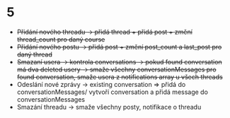# 5

- ~~Přidání nového threadu -> přidá thread + přidá post + změní thread_count pro daný course~~
- ~~Přidání nového postu -> přidá post + změní post_count a last_post pro daný thread~~
- ~~Smazaní usera -> kontrola conversations -> pokud found conversation má dva deleted usery -> smaže všechny conversationMessages pro found conversation, smaže usera z notifications array u všech threads~~
- Odeslání nové zprávy -> existing conversation => přidá do conversationMessages/ vytvoří conversation a přidá message do conversationMessages
- Smazání threadu -> smaže všechny posty, notifikace o threadu
